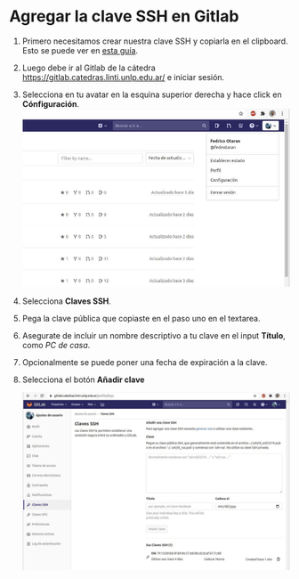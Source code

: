 # Agregar la clave SSH en Gitlab

1. Primero necesitamos crear nuestra clave SSH y copiarla en el clipboard. Esto
   se puede ver en [esta guía](02_ssh.md).
2. Luego debe ir al Gitlab de la cátedra https://gitlab.catedras.linti.unlp.edu.ar/
   e iniciar sesión.
3. Selecciona en tu avatar en la esquina superior derecha y hace click en
   **Cónfiguración**.
    ![Configuración Gitlab](img/03-01_gitlab_ssh.jpg)
4. Selecciona **Claves SSH**.
5. Pega la clave pública que copiaste en el paso uno en el textarea.
6. Asegurate de incluir un nombre descriptivo a tu clave en el input **Título**,
   como *PC de casa*.
7. Opcionalmente se puede poner una fecha de expiración a la clave.
8. Selecciona el botón **Añadir clave**

   ![Claves SSH](img/03-02_gitlab_ssh.jpg)
